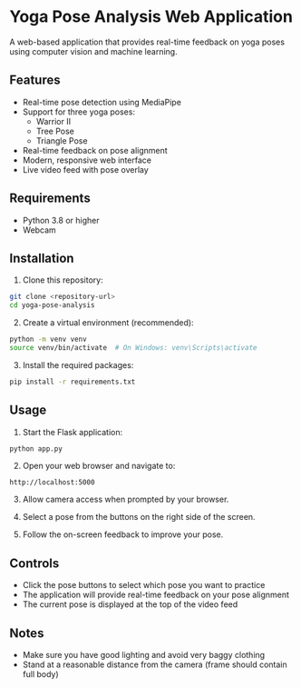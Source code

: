 # Yoga Pose Analysis Web Application

A web-based application that provides real-time feedback on yoga poses using computer vision and machine learning.

## Features

- Real-time pose detection using MediaPipe
- Support for three yoga poses:
  - Warrior II
  - Tree Pose
  - Triangle Pose
- Real-time feedback on pose alignment
- Modern, responsive web interface
- Live video feed with pose overlay

## Requirements

- Python 3.8 or higher
- Webcam

## Installation

1. Clone this repository:
```bash
git clone <repository-url>
cd yoga-pose-analysis
```

2. Create a virtual environment (recommended):
```bash
python -m venv venv
source venv/bin/activate  # On Windows: venv\Scripts\activate
```

3. Install the required packages:
```bash
pip install -r requirements.txt
```

## Usage

1. Start the Flask application:
```bash
python app.py
```

2. Open your web browser and navigate to:
```
http://localhost:5000
```

3. Allow camera access when prompted by your browser.

4. Select a pose from the buttons on the right side of the screen.

5. Follow the on-screen feedback to improve your pose.

## Controls

- Click the pose buttons to select which pose you want to practice
- The application will provide real-time feedback on your pose alignment
- The current pose is displayed at the top of the video feed

## Notes

- Make sure you have good lighting and avoid very baggy clothing
- Stand at a reasonable distance from the camera (frame should contain full body)